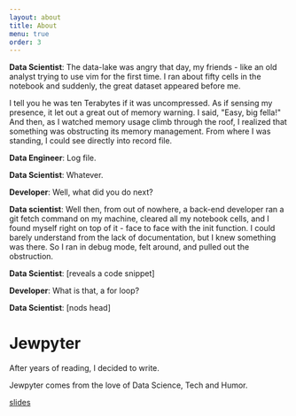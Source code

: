 ```yaml
---
layout: about
title: About
menu: true
order: 3
---
```


**Data Scientist**: The data-lake was angry that day, my friends - like an old analyst trying to use vim for the first time. I ran about fifty cells in the notebook and suddenly, the great dataset appeared before me.

I tell you he was ten Terabytes if it was uncompressed. As if sensing my presence, it let out a great out of memory warning. I said, "Easy, big fella!" And then, as I watched memory usage climb through the roof, I realized that something was obstructing its memory management. From where I was standing, I could see directly into record file.

**Data Engineer**: Log file.

**Data Scientist**: Whatever.

**Developer**: Well, what did you do next?

**Data scientist**: Well then, from out of nowhere, a back-end developer ran a git fetch command on my machine, cleared all my notebook cells, and I found myself right on top of it - face to face with the init function. I could barely understand from the lack of documentation, but I knew something was there. So I ran in debug mode, felt around, and pulled out the obstruction.

**Data Scientist**: [reveals a code snippet]

**Developer**: What is that, a for loop?

**Data Scientist**: [nods head]

# Jewpyter

After years of reading, I decided to write.

Jewpyter comes from the love of Data Science, Tech and Humor.

[slides](/slides/classification_demo.slides.html)
